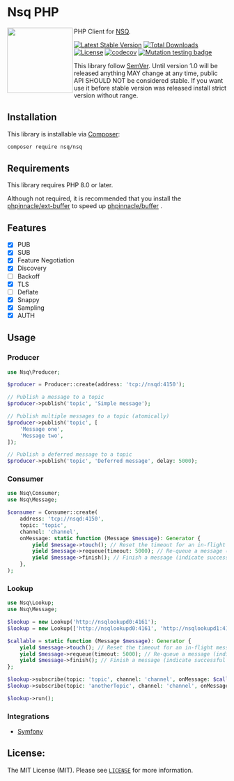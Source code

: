# Nsq PHP

<img src="https://github.com/nsqphp/nsqphp/raw/main/docs/logo.png" alt="" align="left" width="150">

PHP Client for [NSQ](https://nsq.io/).

[![Latest Stable Version](https://poser.pugx.org/nsq/nsq/v)](//packagist.org/packages/nsq/nsq) [![Total Downloads](https://poser.pugx.org/nsq/nsq/downloads)](//packagist.org/packages/nsq/nsq) [![License](https://poser.pugx.org/nsq/nsq/license)](//packagist.org/packages/nsq/nsq)
[![codecov](https://codecov.io/gh/nsqphp/nsqphp/branch/main/graph/badge.svg?token=AYUMC3OO2B)](https://codecov.io/gh/nsqphp/nsqphp) [![Mutation testing badge](https://img.shields.io/endpoint?style=flat&url=https%3A%2F%2Fbadge-api.stryker-mutator.io%2Fgithub.com%2Fnsqphp%2Fnsqphp%2Fmain)](https://dashboard.stryker-mutator.io/reports/github.com/nsqphp/nsqphp/main)

This library follow [SemVer](https://semver.org/). Until version 1.0 will be released anything MAY change at any time, public API SHOULD NOT be considered stable. If you want use it before stable version was released install strict version without range.

Installation
------------

This library is installable via [Composer](https://getcomposer.org/):

```bash
composer require nsq/nsq
```

Requirements
------------

This library requires PHP 8.0 or later.

Although not required, it is recommended that you install the [phpinnacle/ext-buffer](https://github.com/phpinnacle/ext-buffer) to speed up [phpinnacle/buffer](https://github.com/phpinnacle/buffer) .

Features
--------

- [x] PUB
- [x] SUB
- [X] Feature Negotiation	
- [X] Discovery	
- [ ] Backoff	
- [X] TLS	
- [ ] Deflate	
- [X] Snappy	
- [X] Sampling	
- [X] AUTH

Usage
-----

### Producer

```php
use Nsq\Producer;

$producer = Producer::create(address: 'tcp://nsqd:4150');

// Publish a message to a topic
$producer->publish('topic', 'Simple message');

// Publish multiple messages to a topic (atomically) 
$producer->publish('topic', [
    'Message one',
    'Message two',
]);

// Publish a deferred message to a topic
$producer->publish('topic', 'Deferred message', delay: 5000);
```

### Consumer

```php
use Nsq\Consumer;
use Nsq\Message;

$consumer = Consumer::create(
    address: 'tcp://nsqd:4150', 
    topic: 'topic',
    channel: 'channel',
    onMessage: static function (Message $message): Generator {
        yield $message->touch(); // Reset the timeout for an in-flight message        
        yield $message->requeue(timeout: 5000); // Re-queue a message (indicate failure to process)        
        yield $message->finish(); // Finish a message (indicate successful processing)        
    },
);
```

### Lookup

```php
use Nsq\Lookup;
use Nsq\Message;

$lookup = new Lookup('http://nsqlookupd0:4161');
$lookup = new Lookup(['http://nsqlookupd0:4161', 'http://nsqlookupd1:4161', 'http://nsqlookupd2:4161']);

$callable = static function (Message $message): Generator {
    yield $message->touch(); // Reset the timeout for an in-flight message        
    yield $message->requeue(timeout: 5000); // Re-queue a message (indicate failure to process)        
    yield $message->finish(); // Finish a message (indicate successful processing)        
};

$lookup->subscribe(topic: 'topic', channel: 'channel', onMessage: $callable);  
$lookup->subscribe(topic: 'anotherTopic', channel: 'channel', onMessage: $callable);  

$lookup->run();
```

### Integrations

- [Symfony](https://github.com/nsqphp/NsqBundle)

License:
--------

The MIT License (MIT). Please see [`LICENSE`](./LICENSE) for more information.
